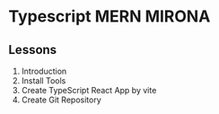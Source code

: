 # Typescript MERN MIRONA
## Lessons
1. Introduction
2. Install Tools
3. Create TypeScript React App by vite 
4. Create Git Repository